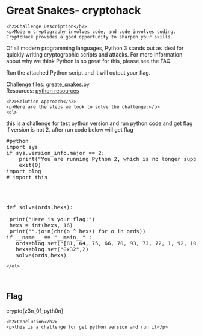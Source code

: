 <!DOCTYPE html>
<html>

<body>
    <h1>Great Snakes- cryptohack</h1>

    <h2>Challenge Description</h2>
    <p>Modern cryptography involves code, and code involves coding. CryptoHack provides a good opportunity to sharpen your skills.

Of all modern programming languages, Python 3 stands out as ideal for quickly writing cryptographic scripts and attacks. For more information about why we think Python is so great for this, please see the FAQ.

Run the attached Python script and it will output your flag.

Challenge files:
 <a href="https://cybersecctf.github.io/blog/2024/practice/cryptohack/great_snakes_35381fca29d68d8f3f25c9fa0a9026fb.py">greate_snakes.py</a>       
Resources:
 <a href="https://wiki.python.org/moin/BeginnersGuide/Download">python resources</a>       

</p>
 
    <h2>Solution Approach</h2>
    <p>Here are the steps we took to solve the challenge:</p>
    <ol>
this is a challenge for test python version and run python code and get flag if version is not 2.
after run code below will get flag
<pre>
#python
import sys
if sys.version_info.major == 2:
    print("You are running Python 2, which is no longer supported. Please update to Python 3. or use $python3 if have")
    exit(0)
import blog
# import this




def solve(ords,hexs):

 print("Here is your flag:")
 hexs = int(hexs, 16) 
 print("".join(chr(o ^ hexs) for o in ords))
if __name__ == "__main__" :
   ords=blog.set("[81, 64, 75, 66, 70, 93, 73, 72, 1, 92, 109, 2, 84, 109, 66, 75, 70, 90, 2, 92, 79]",1)
   hexs=blog.set("0x32",2)
   solve(ords,hexs)
</pre>
    </ol> 
<br>
    <h2>Flag</h2>
    <p class="flag">crypto{z3n_0f_pyth0n}
</p>

    <h2>Conclusion</h2>
    <p>this is a challenge for get python version and run it</p>
</body>
</html>


